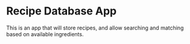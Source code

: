# Recipe Database App
This is an app that will store recipes, and allow searching and matching based on available ingredients.
